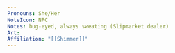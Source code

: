```yaml
---
Pronouns: She/Her
NoteIcon: NPC
Notes: bug-eyed, always sweating (Slipmarket dealer)
Art: 
Affiliation: "[[Shimmer]]"
---
```

